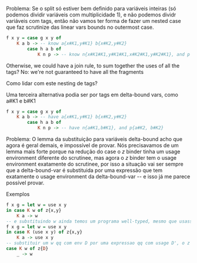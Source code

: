 Problema:
Se o split só estiver bem definido para variáveis inteiras (só podemos dividir
variáveis com multiplicidade 1), e não podemos dividr variáveis com tags, então
não vamos ter forma de fazer um nested case que faz scrutinize das linear vars
bounds no outermost case.
```haskell
f x y = case g x y of
    K a b -> -- know a{x#K1,y#K1} b{x#K2,y#K2}
        case h a b of
            K n p -> -- know n{x#K1#K1,y#K1#K1,x#K2#K1,y#K2#K1}, and p likewise??
```
Otherwise, we could have a join rule, to sum together the uses of all the tags?
No: we're not guaranteed to have all the fragments

Como lidar com este nesting de tags?

Uma terceira alternativa podia ser por tags em delta-bound vars, como a#K1 e b#K1
```haskell
f x y = case g x y of
    K a b -> -- have a{x#K1,y#K1} b{x#K2,y#K2}
        case h a b of
            K n p -> -- have n{a#K1,b#K1}, and p{a#K2, b#K2}
```

Problema:
O lemma da substituição para variáveis delta-bound acho que agora é geral
demais, e impossível de provar. Nós precisavamos de um lemma mais forte porque
na redução do case o $z$ binder tinha um usage environment diferente do
scrutinee, mas agora o $z$ binder tem o usage environment exatamente do
scrutinee, por isso a situação vai ser sempre que a delta-bound-var é
substituida por uma expressão que tem exatamente o usage environment da
delta-bound-var -- e isso já me parece possível provar.

Exemplos
```haskell
f x g = let w = use x y
in case K w of z{x,y}
    K a -> w
-- e substituindo w ainda temos um programa well-typed, mesmo que usassemos o z
f x g = let w = use x y
in case K (use x y) of z{x,y}
    K a -> use x y
-- substituir um w qq com env D por uma expressao qq com usage D', o z deixa de estar bem
case K w of z{D}
    _ -> w
```
